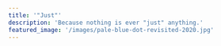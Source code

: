 ```yaml
---
title: '"Just"'
description: 'Because nothing is ever "just" anything.'
featured_image: '/images/pale-blue-dot-revisited-2020.jpg'
---
```


